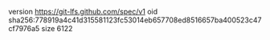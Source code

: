 version https://git-lfs.github.com/spec/v1
oid sha256:778919a4c41d315581123fc53014eb657708ed8516657ba400523c47cf7976a5
size 6122
